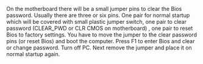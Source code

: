 
On the motherboard there will be a small jumper pins to clear the Bios password. Usually there are three or six pins. One pair for normal startup which will be covered with small plastic jumper switch, one pair to clear password (CLEAR_PWD or CLR CMOS on motherboard) , one pair to reset Bios to factory settings. You have to move the jumper to the clear password pins (or reset Bios) and boot the computer. Press F1 to enter Bios and clear or change password. Turn off PC. Next remove the jumper and place it on normal startup again.

